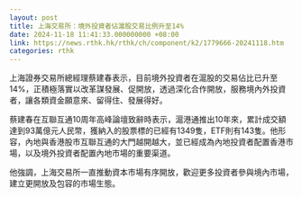 ```yaml
---
layout: post
title: 上海交易所：境外投資者佔滬股交易比例升至14%
date: 2024-11-18 11:41:33.000000000 +08:00
link: https://news.rthk.hk/rthk/ch/component/k2/1779666-20241118.htm
categories: rthk
---
```


上海證券交易所總經理蔡建春表示，目前境外投資者在滬股的交易佔比已升至14%，正積極落實以改革謀發展、促開放，透過深化合作開放，服務境內外投資者，讓各類資金願意來、留得住、發展得好。

蔡建春在互聯互通10周年高峰論壇致辭時表示，滬港通推出10年來，累計成交額達到93萬億元人民幣，獲納入的股票標的已經有1349隻，ETF則有143隻。他形容，內地與香港股市互聯互通的大門越開越大，並已經成為內地投資者配置香港市場，以及境外投資者配置內地市場的重要渠道。

他強調，上海交易所一直推動資本市場有序開放，歡迎更多投資者參與境內市場，建立更開放及包容的市場生態。
